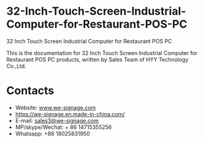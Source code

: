 # 32-Inch-Touch-Screen-Industrial-Computer-for-Restaurant-POS-PC
32 Inch Touch Screen Industrial Computer for Restaurant POS PC

This is the documentation for 32 Inch Touch Screen Industrial Computer for Restaurant POS PC products, written by Sales Team of HYY Technology Co.,Ltd.

# Contacts
- Website: www.we-signage.com
- https://we-signage.en.made-in-china.com/
- E-mail: sales3@we-signage.com
- MP/skype/Wechat: + 86 14715355256
- Whatsapp: +86 18025831950
